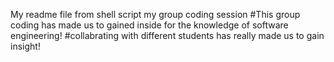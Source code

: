 My readme file from shell script
my group coding session
#This group coding has made us to gained inside for the knowledge of software engineering!
#collabrating with different students has really made us to gain insight!
